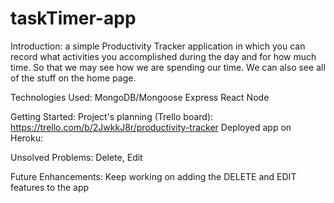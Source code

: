 # taskTimer-app
Introduction: a simple Productivity Tracker application in which you can record what activities you accomplished during the day and for how much time. 
So that we may see how we are spending our time. We can also see all of the stuff on the home page.

Technologies Used:
MongoDB/Mongoose
Express
React
Node

Getting Started: 
Project's planning (Trello board): https://trello.com/b/2JwkkJ8r/productivity-tracker
Deployed app on Heroku: 

Unsolved Problems: Delete, Edit

Future Enhancements: Keep working on adding the DELETE and EDIT features to the app
